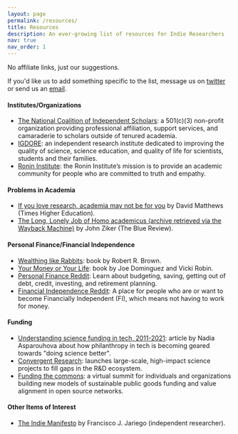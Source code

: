```yaml
---
layout: page
permalink: /resources/
title: Resources
description: An ever-growing list of resources for Indie Researchers
nav: true
nav_order: 1
---
```


No affiliate links, just our suggestions.

If you'd like us to add something specific to the list, message us on [twitter](https://twitter.com/_IndieResearch_) or send us an [email](mailto:indieresearchblog@gmail.com).

#### Institutes/Organizations
- [The National Coalition of Independent Scholars](https://www.ncis.org): a 501(c)(3) non-profit organization providing professional affiliation, support services, and camaraderie to scholars outside of tenured academia.
- [IGDORE](https://igdore.org): an independent research institute dedicated to improving the quality of science, science education, and quality of life for scientists, students and their families.
- [Ronin Institute](https://ronininstitute.org): the Ronin Institute’s mission is to provide an academic community for people who are committed to truth and empathy.

#### Problems in Academia
- [If you love research, academia may not be for you](https://www.timeshighereducation.com/blog/if-you-love-research-academia-may-not-be-you) by David Matthews (Times Higher Education).
- [The Long, Lonely Job of Homo academicus (archive retrieved via the Wayback Machine)](https://web.archive.org/web/20180509023409/https://thebluereview.org/faculty-time-allocation/) by John Ziker (The Blue Review).

#### Personal Finance/Financial Independence
- [Wealthing like Rabbits](https://www.wealthinglikerabbits.com): book by Robert R. Brown.
- [Your Money or Your Life](https://www.goodreads.com/en/book/show/78428.Your_Money_or_Your_Life): book by Joe Dominguez and Vicki Robin.
- [Personal Finance Reddit](https://www.reddit.com/r/personalfinance/): Learn about budgeting, saving, getting out of debt, credit, investing, and retirement planning.
- [Financial Independence Reddit](https://www.reddit.com/r/financialindependence/): A place for people who are or want to become Financially Independent (FI), which means not having to work for money.

#### Funding
- [Understanding science funding in tech, 2011-2021](https://nadia.xyz/science-funding): article by Nadia Asparouhova about how philanthropy in tech is becoming geared towards "doing science better".
- [Convergent Research](https://www.convergentresearch.org/about): launches large-scale, high-impact science projects to fill gaps in the R&D ecosystem.
- [Funding the commons](https://fundingthecommons.io/nov21/): a virtual summit for individuals and organizations building new models of sustainable public goods funding and value alignment in open source networks.

#### Other Items of Interest
- [The Indie Manifesto](https://sites.google.com/indieresearch.net/home/indie-research/a-manifesto) by Francisco J. Jariego (independent researcher).
